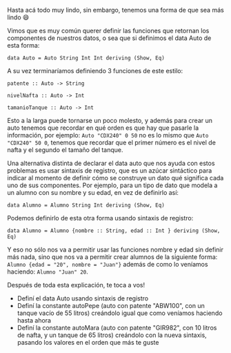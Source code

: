 Hasta acá todo muy lindo, sin embargo, tenemos una forma de que sea más lindo :smile:

Vimos que es muy común querer definir las funciones que retornan los componentes de nuestros datos, o sea que si definimos el data Auto de esta forma:

`data Auto = Auto String Int Int deriving (Show, Eq)`

A su vez terminaríamos definiendo 3 funciones de este estilo:
```
patente :: Auto -> String

nivelNafta :: Auto -> Int

tamanioTanque :: Auto -> Int
```
Esto a la larga puede tornarse un poco molesto, y además para crear un auto tenemos que recordar en qué orden es que hay que pasarle la información, por ejemplo: `Auto "CDX240" 0 50` no es lo mismo que `Auto "CDX240" 50 0`, tenemos que recordar que el primer número es el nivel de nafta y el segundo el tamaño del tanque.

Una alternativa distinta de declarar el data auto que nos ayuda con estos problemas es usar sintaxis de registro, que es un azúcar sintáctico para indicar al momento de definir cómo se construye un dato qué significa cada uno de sus componentes. Por ejemplo, para un tipo de dato que modela a un alumno con su nombre y su edad, en vez de definirlo así:

`data Alumno = Alumno String Int deriving (Show, Eq)`

Podemos definirlo de esta otra forma usando sintaxis de registro:

`data Alumno = Alumno {nombre :: String, edad :: Int } deriving (Show, Eq)`

Y eso no sólo nos va a permitir usar las funciones nombre y edad sin definir más nada, sino que nos va a permitir crear alumnos de la siguiente forma: `Alumno {edad = "20", nombre = "Juan"}` además de como lo veníamos haciendo: `Alumno "Juan" 20`.

Después de toda esta explicación, te toca a vos!
* Definí el data Auto usando sintaxis de registro
* Definí la constante autoPepe (auto con patente "ABW100", con un tanque vacío de 55 litros) creándolo igual que como veníamos haciendo hasta ahora
* Definí la constante autoMara (auto con patente "GIR982", con 10 litros de nafta, y un tanque de 65 litros) creándolo con la nueva sintaxis, pasando los valores en el orden que más te guste